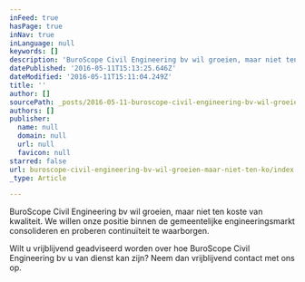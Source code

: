 ```yaml
---
inFeed: true
hasPage: true
inNav: true
inLanguage: null
keywords: []
description: 'BuroScope Civil Engineering bv wil groeien, maar niet ten koste van kwaliteit. We willen onze positie binnen de gemeentelijke engineeringsmarkt consolideren en proberen continuïteit te waarborgen.'
datePublished: '2016-05-11T15:13:25.646Z'
dateModified: '2016-05-11T15:11:04.249Z'
title: ''
author: []
sourcePath: _posts/2016-05-11-buroscope-civil-engineering-bv-wil-groeien-maar-niet-ten-ko.md
authors: []
publisher:
  name: null
  domain: null
  url: null
  favicon: null
starred: false
url: buroscope-civil-engineering-bv-wil-groeien-maar-niet-ten-ko/index.html
_type: Article

---
```

BuroScope Civil Engineering bv wil groeien, maar niet ten koste van kwaliteit. We willen onze positie binnen de gemeentelijke engineeringsmarkt consolideren en proberen continuïteit te waarborgen.

Wilt u vrijblijvend geadviseerd worden over hoe BuroScope Civil Engineering bv u van dienst kan zijn? Neem dan vrijblijvend contact met ons op.